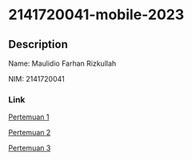 # 2141720041-mobile-2023
## Description
Name: Maulidio Farhan Rizkullah

NIM: 2141720041
### Link

[Pertemuan 1](https://github.com/DioGitH/2141720041-mobile-2023/tree/main/week-01)

[Pertemuan 2](https://github.com/DioGitH/2141720041-mobile-2023/tree/main/week-02)

[Pertemuan 3](https://github.com/DioGitH/2141720041-mobile-2023/tree/main/week-03)

